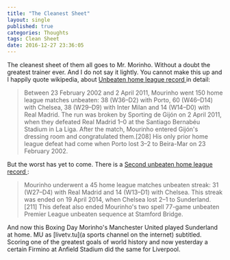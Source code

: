 ```yaml
---
title: "The Cleanest Sheet"
layout: single
published: true
categories: Thoughts
tags: Clean Sheet
date: 2016-12-27 23:36:05
---
```


The cleanest sheet of them all goes to Mr. Morinho. Without a doubt
the greatest trainer ever. And I do not say it lightly. You cannot
make this up and I happily quote wikipedia, about
[Unbeaten home league record
](https://en.wikipedia.org/wiki/Jos%C3%A9_Mourinho#Unbeaten_home_league_record)
in detail:

> Between 23 February 2002 and 2 April 2011, Mourinho went 150 home league matches unbeaten: 38 (W36–D2) with Porto, 60 (W46–D14) with Chelsea, 38 (W29–D9) with Inter Milan and 14 (W14–D0) with Real Madrid. The run was broken by Sporting de Gijón on 2 April 2011, when they defeated Real Madrid 1–0 at the Santiago Bernabéu Stadium in La Liga. After the match, Mourinho entered Gijón's dressing room and congratulated them.[208] His only prior home league defeat had come when Porto lost 3–2 to Beira-Mar on 23 February 2002.

But the worst has yet to come. There is a [Second unbeaten home league record
](https://en.wikipedia.org/wiki/Jos%C3%A9_Mourinho#Second_unbeaten_home_league_record):

>Mourinho underwent a 45 home league matches unbeaten streak: 31
>(W27–D4) with Real Madrid and 14 (W13–D1) with Chelsea. This streak
>was ended on 19 April 2014, when Chelsea lost 2–1 to Sunderland.[211]
>This defeat also ended Mourinho's two spell 77-game unbeaten Premier
>League unbeaten sequence at Stamford Bridge.

And now this Boxing Day Morinho's Manchester United played Sunderland
at home. MU as [livetv.tu](a sports channel on the internet)
subtitled. Scoring one of the greatest goals of world history and now
yesterday a certain Firmino at Anfield Stadium did the same for Liverpool.
